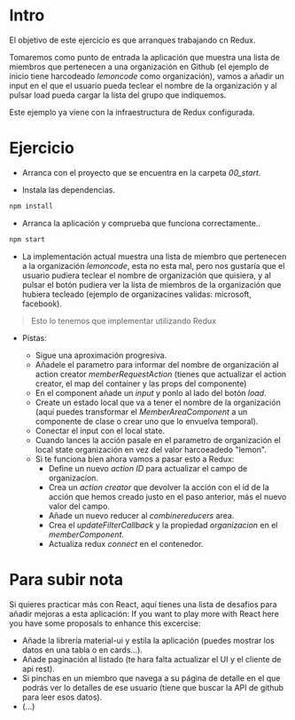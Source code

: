 # Intro

El objetivo de este ejercicio es que arranques trabajando cn Redux.

Tomaremos como punto de entrada la aplicación que muestra una lista de miembros
que pertenecen a una organización en Github (el ejemplo de inicio tiene harcodeado
_lemoncode_ como organización), vamos a añadir un input en el que el usuario pueda
teclear el nombre de la organización y al pulsar load pueda cargar la lista del grupo que
indiquemos.

Este ejemplo ya viene con la infraestructura de Redux configurada.

# Ejercicio

- Arranca con el proyecto que se encuentra en la carpeta _00_start_.

- Instala las dependencias.

```bash
npm install
```

- Arranca la aplicación y comprueba que funciona correctamente..

```bash
npm start
```

- La implementación actual muestra una lista de miembro que pertenecen a la organización
  _lemoncode_, esta no esta mal, pero nos gustaría que el usuario pudiera teclear el nombre
  de organización que quisiera, y al pulsar el botón pudiera ver la lista de miembros de la
  organización que hubiera tecleado (ejemplo de organizacines validas: microsoft, facebook).

> Esto lo tenemos que implementar utilizando Redux

- Pistas:

  - Sigue una aproximación progresiva.
  - Añadele el parametro para informar del nombre de organización al action creator
    _memberRequestAction_ (tienes que actualizar el action creator, el map del container
    y las props del componente)
  - En el component añade un _input_ y ponlo al lado del botón _load_.
  - Create un estado local que va a tener el nombre de la organización
    (aquí puedes transformar el _MemberAreaComponent_ a un componente de clase o
    crear uno que lo envuelva temporal).
  - Conectar el input con el local state.
  - Cuando lances la acción pasale en el parametro de organización el local
    state organización en vez del valor harcoeadedo "lemon".
  - Si te funciona bien ahora vamos a pasar esto a Redux:
    - Define un nuevo _action ID_ para actualizar el campo de organizacíon.
    - Crea un _action creator_ que devolver la acción con el id de la acción
      que hemos creado justo en el paso anterior, más el nuevo valor del campo.
    - Añade un nuevo reducer al _combinereducers_ area.
    - Crea el _updateFilterCallback_ y la propiedad _organizacion_ en el
      _memberComponent_.
    - Actualiza redux _connect_ en el contenedor.
    
# Para subir nota

Si quieres practicar más con React, aquí tienes una lista de desafios para añadir mejoras a esta aplicación:
If you want to play more with React here you have some proposals to enhance this excercise:

- Añade la librería material-ui y estila la aplicación (puedes mostrar los datos en una tabla o en cards...).
- Añade paginación al listado (te hara falta actualizar el UI y el cliente de api rest).
- Si pinchas en un miembro que navega a su página de detalle en el que podrás ver lo detalles de ese usuario (tiene que buscar la API de github para leer esos datos).
- (...)
